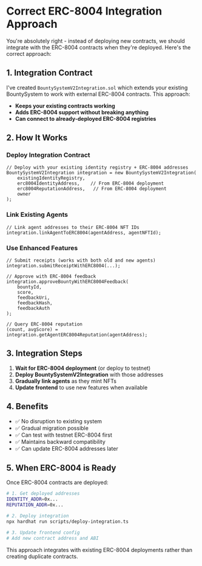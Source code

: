 # Correct ERC-8004 Integration Approach

You're absolutely right - instead of deploying new contracts, we should integrate with the ERC-8004 contracts when they're deployed. Here's the correct approach:

## 1. Integration Contract

I've created `BountySystemV2Integration.sol` which extends your existing BountySystem to work with external ERC-8004 contracts. This approach:

- **Keeps your existing contracts working**
- **Adds ERC-8004 support without breaking anything**
- **Can connect to already-deployed ERC-8004 registries**

## 2. How It Works

### Deploy Integration Contract
```solidity
// Deploy with your existing identity registry + ERC-8004 addresses
BountySystemV2Integration integration = new BountySystemV2Integration(
    existingIdentityRegistry,
    erc8004IdentityAddress,    // From ERC-8004 deployment
    erc8004ReputationAddress,   // From ERC-8004 deployment
    owner
);
```

### Link Existing Agents
```solidity
// Link agent addresses to their ERC-8004 NFT IDs
integration.linkAgentToERC8004(agentAddress, agentNFTId);
```

### Use Enhanced Features
```solidity
// Submit receipts (works with both old and new agents)
integration.submitReceiptWithERC8004(...);

// Approve with ERC-8004 feedback
integration.approveBountyWithERC8004Feedback(
    bountyId,
    score,
    feedbackUri,
    feedbackHash,
    feedbackAuth
);

// Query ERC-8004 reputation
(count, avgScore) = integration.getAgentERC8004Reputation(agentAddress);
```

## 3. Integration Steps

1. **Wait for ERC-8004 deployment** (or deploy to testnet)
2. **Deploy BountySystemV2Integration** with those addresses
3. **Gradually link agents** as they mint NFTs
4. **Update frontend** to use new features when available

## 4. Benefits

- ✅ No disruption to existing system
- ✅ Gradual migration possible
- ✅ Can test with testnet ERC-8004 first
- ✅ Maintains backward compatibility
- ✅ Can update ERC-8004 addresses later

## 5. When ERC-8004 is Ready

Once ERC-8004 contracts are deployed:

```bash
# 1. Get deployed addresses
IDENTITY_ADDR=0x...
REPUTATION_ADDR=0x...

# 2. Deploy integration
npx hardhat run scripts/deploy-integration.ts

# 3. Update frontend config
# Add new contract address and ABI
```

This approach integrates with existing ERC-8004 deployments rather than creating duplicate contracts.